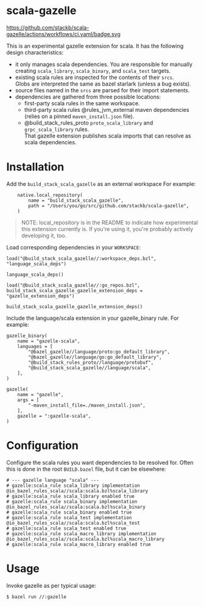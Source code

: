 # scala-gazelle

https://github.com/stackb/scala-gazelle/actions/workflows/ci.yaml/badge.svg

This is an experimental gazelle extension for scala.  It has the following design characteristics:

- it only manages scala dependencies.  You are responsible for manually creating
  `scala_library`, `scala_binary`, and `scala_test` targets.
- existing scala rules are inspected for the contents of their `srcs`.  
  Globs are interpreted the same as bazel starlark (unless a bug exists).
- source files named in the `srcs` are parsed for their import statements.
- dependencies are gathered from three possible locations:
    - first-party scala rules in the same workspace.
    - third-party scala rules @rules_jvm_external maven dependencies (relies on a pinned `maven_install.json` file).
    - @build_stack_rules_proto `proto_scala_library` and `grpc_scala_library` rules.  
      That gazelle extension publishes scala imports that can resolve as scala dependencies.

# Installation

Add the `build_stack_scala_gazelle` as an external workspace For example:

```bazel
    native.local_repository(
        name = "build_stack_scala_gazelle",
        path = "/Users/you/go/src/github.com/stackb/scala-gazelle",
    )
```

> NOTE: local_repository is in the README to indicate how experimental this extension
> currently is.  If you're using it, you're probably actively developing it, too.

Load corresponding dependencies in your `WORKSPACE`:

```bazel
load("@build_stack_scala_gazelle//:workspace_deps.bzl", "language_scala_deps")

language_scala_deps()

load("@build_stack_scala_gazelle//:go_repos.bzl", build_stack_scala_gazelle_gazelle_extension_deps = "gazelle_extension_deps")

build_stack_scala_gazelle_gazelle_extension_deps()
```

Include the language/scala extension in your gazelle_binary rule.  For example:

```bazel
gazelle_binary(
    name = "gazelle-scala",
    languages = [
        "@bazel_gazelle//language/proto:go_default_library",
        "@bazel_gazelle//language/go:go_default_library",
        "@build_stack_rules_proto//language/protobuf",
        "@build_stack_scala_gazelle//language/scala",
    ],
)

gazelle(
    name = "gazelle",
    args = [
        "-maven_install_file=./maven_install.json",
    ],
    gazelle = ":gazelle-scala",
)
```

# Configuration

Configure the scala rules you want dependencies to be resolved for.  Often this 
is done in the root `BUILD.bazel` file, but it can be elsewhere:

```bazel
# --- gazelle language "scala" ---
# gazelle:scala_rule scala_library implementation @io_bazel_rules_scala//scala:scala.bzl%scala_library
# gazelle:scala_rule scala_library enabled true
# gazelle:scala_rule scala_binary implementation @io_bazel_rules_scala//scala:scala.bzl%scala_binary
# gazelle:scala_rule scala_binary enabled true
# gazelle:scala_rule scala_test implementation @io_bazel_rules_scala//scala:scala.bzl%scala_test
# gazelle:scala_rule scala_test enabled true
# gazelle:scala_rule scala_macro_library implementation @io_bazel_rules_scala//scala:scala.bzl%scala_macro_library
# gazelle:scala_rule scala_macro_library enabled true
```

# Usage

Invoke gazelle as per typical usage:


```sh
$ bazel run //:gazelle
```


